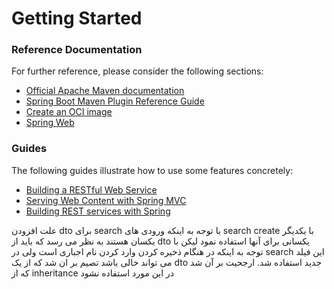 # Getting Started

### Reference Documentation
For further reference, please consider the following sections:

* [Official Apache Maven documentation](https://maven.apache.org/guides/index.html)
* [Spring Boot Maven Plugin Reference Guide](https://docs.spring.io/spring-boot/docs/2.3.3.RELEASE/maven-plugin/reference/html/)
* [Create an OCI image](https://docs.spring.io/spring-boot/docs/2.3.3.RELEASE/maven-plugin/reference/html/#build-image)
* [Spring Web](https://docs.spring.io/spring-boot/docs/2.3.3.RELEASE/reference/htmlsingle/#boot-features-developing-web-applications)

### Guides
The following guides illustrate how to use some features concretely:

* [Building a RESTful Web Service](https://spring.io/guides/gs/rest-service/)
* [Serving Web Content with Spring MVC](https://spring.io/guides/gs/serving-web-content/)
* [Building REST services with Spring](https://spring.io/guides/tutorials/bookmarks/)

علت افزودن dto  برای search
با توجه به اینکه ورودی های search create با یکدیگر یکسان هستند به نظر می رسد که باید از dto یکسانی برای آنها استفاده نمود لیکن با توجه به اینکه در هنگام ذخیره کردن وارد کردن نام اجباری است ولی در search این فیلد می تواند خالی باشد تصیم بر ان شد که از یک dto جدید استفاده شد. ارجحیت بر آن شد که از inheritance در این مورد استفاده نشود

